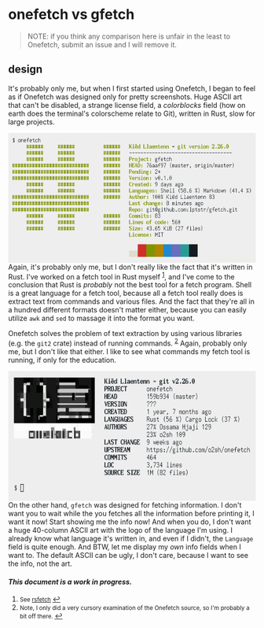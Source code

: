 # onefetch vs gfetch

> NOTE: if you think any comparison here is unfair in the least to Onefetch,
> submit an issue and I will remove it.

## design

It's probably only me, but when I first started using Onefetch, I began to feel
as if Onefetch was designed only for pretty screenshots. Huge ASCII art that
can't be disabled, a strange license field, a *colorblocks* field (how on earth
does the terminal's colorscheme relate to Git), written in Rust, slow for large
projects.

<img src="img/onefetch-gfe-light.png" alt="onefetch" align="right"
height="264px" width="512">

Again, it's probably only me, but I don't really like the fact that it's written
in Rust. I've worked on a fetch tool in Rust myself <sup id="a1">[1](#f1)</sup>,
and I've come to the conclusion that Rust is *probably* not the best tool for a
fetch program. Shell is a great language for a fetch tool, because all a fetch
tool really does is extract text from commands and various files. And the fact
that they're all in a hundred different formats doesn't matter either, because
you can easily utilize `awk` and `sed` to massage it into the format you want.

Onefetch solves the problem of text extraction by using various libraries (e.g.
the `git2` crate) instead of running commands. <sup id="a2">[2](#f2)</sup>
Again, probably only me, but I don't like that either. I like to see what
commands my fetch tool is running, if only for the education.

<img src="img/onefetch-light.png" alt="onefetch" align="right"
height="264px" width="512">

On the other hand, `gfetch` was designed for fetching information. I don't want
you to wait while the you fetches all the information before printing
it, I want it now! Start showing me the info now! And when you do, I don't want
a huge 40-column ASCII art with the logo of the language I'm using. I already
know what language it's written in, and even if I didn't, the `Language` field
is quite enough. And BTW, let me display my *own* info fields when I want to.
The default ASCII can be ugly, I don't care, because I want to see the info,
not the art.


#### *This document is a work in progress.*

1. <small id="f1"> See [rsfetch](https://github.com/rsfetch/rsfetch) </small>
[↩](#a1)
2. <small id="f2"> Note, I only did a very cursory examination of the Onefetch
source, so I'm probably a bit off there. </small> [↩](#a2)
